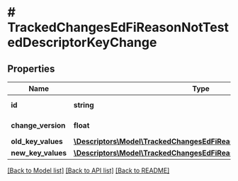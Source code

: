 # # TrackedChangesEdFiReasonNotTestedDescriptorKeyChange

## Properties

Name | Type | Description | Notes
------------ | ------------- | ------------- | -------------
**id** | **string** | Resource identifier | [optional]
**change_version** | **float** | Change version | [optional]
**old_key_values** | [**\Descriptors\Model\TrackedChangesEdFiReasonNotTestedDescriptorKey**](TrackedChangesEdFiReasonNotTestedDescriptorKey.md) |  | [optional]
**new_key_values** | [**\Descriptors\Model\TrackedChangesEdFiReasonNotTestedDescriptorKey**](TrackedChangesEdFiReasonNotTestedDescriptorKey.md) |  | [optional]

[[Back to Model list]](../../README.md#models) [[Back to API list]](../../README.md#endpoints) [[Back to README]](../../README.md)
